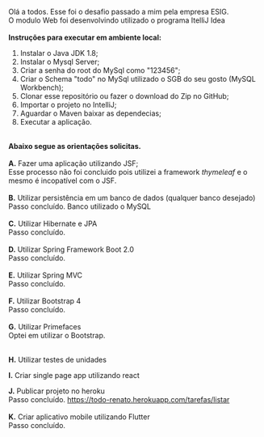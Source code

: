 Olá a todos. Esse foi o desafio passado a mim pela empresa ESIG.
<br>
O modulo Web foi desenvolvindo utilizado o programa ItelliJ Idea
<br>
<br>
<b>Instruções para executar em ambiente local:</b>
1) Instalar o Java JDK 1.8;
2) Instalar o Mysql Server;
3) Criar a senha do root do MySql como "123456";
4) Criar o Schema "todo" no MySql utilizado o SGB do seu gosto (MySQL Workbench);
4) Clonar esse repositório ou fazer o download do Zip no GitHub;
5) Importar o projeto no IntelliJ;
6) Aguardar o Maven baixar as dependecias;
7) Executar a aplicação.
<br>
<b>Abaixo segue as orientações solicitas.</b>
<br>
<br>
<b>A.</b> Fazer uma aplicação utilizando JSF;<br>
Esse processo não foi concluido pois utilizei a framework <i>thymeleaf</i> e o mesmo é incopatível com o JSF.
<br>
<br>
<b>B.</b> Utilizar persistência em um banco de dados (qualquer banco desejado)<br>
Passo concluído. Banco utilizado o MySQL
<br>
<br>
<b>C.</b> Utilizar Hibernate e JPA<br>
Passo concluído.
<br>
<br>
<b>D.</b> Utilizar Spring Framework Boot 2.0<br>
Passo concluído.
<br>
<br>
<b>E.</b> Utilizar Spring MVC<br>
Passo concluído.
<br>
<br>
<b>F.</b> Utilizar Bootstrap 4<br>
Passo concluído.
<br>
<br>
<b>G.</b> Utilizar Primefaces<br>
Optei em utilizar o Bootstrap.
<br>
<br>

<b>H.</b> Utilizar testes de unidades<br>

<b>I.</b> Criar single page app utilizando react<br>

<b>J.</b> Publicar projeto no heroku<br>
Passo concluído.
https://todo-renato.herokuapp.com/tarefas/listar
<br>
<br>
<b>K.</b> Criar aplicativo mobile utilizando Flutter<br>
Passo concluído.

<br>
<br>
